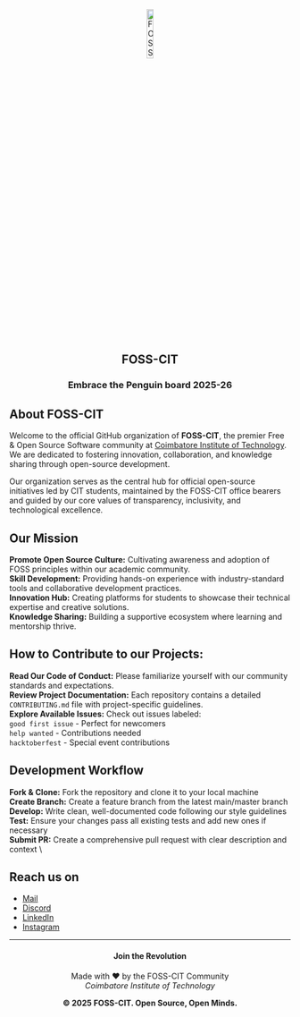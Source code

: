 <div align="center">
    <img src="https://i.ibb.co/v48MV2M8/FOSS-CIT-Logo.png" alt="FOSS-CIT-Logo" width="15%" />
    <h2 align="center">FOSS-CIT</h2>
    <h3 align="center">Embrace the Penguin board 2025-26</h3>
</div>

## About FOSS-CIT
Welcome to the official GitHub organization of **FOSS-CIT**, the premier Free & Open Source Software community at [Coimbatore Institute of Technology](https://cit.edu.in). We are dedicated to fostering innovation, collaboration, and knowledge sharing through open-source development.

Our organization serves as the central hub for official open-source initiatives led by CIT students, maintained by the FOSS-CIT office bearers and guided by our core values of transparency, inclusivity, and technological excellence.

## Our Mission
**Promote Open Source Culture:** Cultivating awareness and adoption of FOSS principles within our academic community. \
**Skill Development:** Providing hands-on experience with industry-standard tools and collaborative development practices. \
**Innovation Hub:** Creating platforms for students to showcase their technical expertise and creative solutions. \
**Knowledge Sharing:** Building a supportive ecosystem where learning and mentorship thrive. 

## How to Contribute to our Projects:
**Read Our Code of Conduct:** Please familiarize yourself with our community standards and expectations. \
**Review Project Documentation:** Each repository contains a detailed `CONTRIBUTING.md` file with project-specific guidelines. \
**Explore Available Issues:** Check out issues labeled: \
`good first issue` - Perfect for newcomers \
`help wanted` - Contributions needed \
`hacktoberfest` - Special event contributions

## Development Workflow
**Fork & Clone:** Fork the repository and clone it to your local machine \
**Create Branch:** Create a feature branch from the latest main/master branch \
**Develop:** Write clean, well-documented code following our style guidelines \
**Test:** Ensure your changes pass all existing tests and add new ones if necessary \
**Submit PR:** Create a comprehensive pull request with clear description and context \

## Reach us on
* [Mail](fosscit@gmail.com)
* [Discord](https://discord.gg/nzvc9e2R)
* [LinkedIn](https://in.linkedin.com/company/foss-cit)
* [Instagram](https://instagram.com/fosscit)
---

<div align="center">
    <h4>Join the Revolution</h3>
    <p>
        Made with ❤️ by the FOSS-CIT Community<br>
        <em>Coimbatore Institute of Technology</em>
    </p>
    <p>
        <strong>© 2025 FOSS-CIT. Open Source, Open Minds.</strong>
    </p>
</div>
